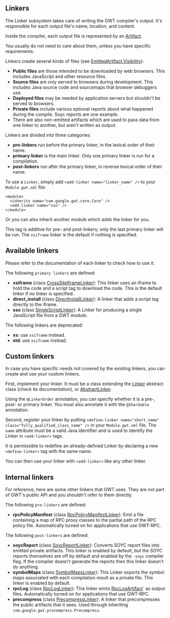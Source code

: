 ## Linkers<a id="DevGuideLinkers-intro"></a>

The Linker subsystem takes care of writing the GWT compiler's output. It's responsible for each output file's name, location, and content.

Inside the compiler, each output file is represented by an
[Artifact](https://www.gwtproject.org/javadoc/latest/com/google/gwt/core/ext/linker/Artifact.html).

You usually do not need to care about them, unless you have specific requirements.

Linkers create several kinds of files (see
[EmittedArtifact.Visibility](https://www.gwtproject.org/javadoc/latest/com/google/gwt/core/ext/linker/EmittedArtifact.Visibility.html)):

- **Public files** are those intended to be downloaded by web browsers.
This includes JavaScript and other resource files.
- **Source files** are only served to browsers during development.
This includes Java source code and sourcemaps that browser debuggers use.
- **Deployed files** may be needed by application servers but shouldn't be served to browsers.
- **Private files** include various optional reports about what happened during the compile.
Soyc reports are one example.
- There are also non-emitted artifacts which are used to pass data from one linker to another,
but aren't written as output.

Linkers are divided into three categories:

- **pre-linkers** run before the primary linker, in the lexical order of their name.
- **primary linker** is the main linker. Only one primary linker is run for a compilation.
- **post-linkers** run after the primary linker, in reverse lexical order of their name.

To use a `Linker`, simply add `<add-linker name="linker_name" />` to your `Module.gwt.xml` file:

    <module>
      <inherits name="com.google.gwt.core.Core" />
      <add-linker name="sso" />
    </module>

Or you can also inherit another module which adds the linker for you.

This tag is additive for pre- and post-linkers; only the last primary linker will be run.
The `xsiframe` linker is the default if nothing is specified.

## Available linkers<a id="DevGuideLinkers-available"></a>

Please refer to the documentation of each linker to check how to use it.

The following `primary linkers` are defined:

- **xsiframe** (class [CrossSiteIframeLinker](/javadoc/latest/com/google/gwt/core/linker/CrossSiteIframeLinker.html)):
This linker uses an iframe to hold the code and a script tag to download the code. This is the default linker if no linker is specified.
- **direct_install** (class [DirectInstallLinker](/javadoc/latest/com/google/gwt/core/linker/DirectInstallLinker.html)):
A linker that adds a script tag directly to the iframe.
- **sso** (class [SingleScriptLinker](/javadoc/latest/com/google/gwt/core/linker/SingleScriptLinker.html)):
A Linker for producing a single JavaScript file from a GWT module.

The following linkers are deprecated:

- **xs**: use `xsiframe` instead.
- **std**: use `xsiframe` instead.

## Custom linkers<a id="DevGuideLinkers-custom"></a>

In case you have specific needs not covered by the existing linkers, you can create and use your custom linkers.

First, implement your linker. It must be a class extending the [Linker](/javadoc/latest/com/google/gwt/core/ext/Linker.html)
abstract class (check its documentation), or
[AbstractLinker](https://www.gwtproject.org/javadoc/latest/com/google/gwt/core/ext/linker/AbstractLinker.html).

Using the `@LinkerOrder` annotation, you can specify whether it is a pre-, post- or primary linker.
You must also annotate it with the `@Shardable` annotation.

Second, register your linker by putting `<define-linker name="short_name" class="fully_qualified_class_name" />`
in your `Module.gwt.xml` file.
The `name` attribute must be a valid Java identifier and is used to identify the Linker in `<add-linker>` tags.

It is permissible to redefine an already-defined Linker by declaring a new `<define-linker>` tag with the same name.

You can then use your linker with `<add-linker>` like any other linker.

## Internal linkers<a id="DevGuideLinkers-internal"></a>

For reference, here are some other linkers that GWT uses. They are not part of GWT's public API
and you shouldn't refer to them directly.

The following `pre-linkers` are defined:

- **rpcPolicyManifest** (class [RpcPolicyManifestLinker](/javadoc/latest/com/google/gwt/user/linker/rpc/RpcPolicyManifestLinker.html)):
Emit a file containing a map of RPC proxy classes to the partial path of the RPC policy file.
Automatically turned on for applications that use GWT-RPC.

The following `post-linkers` are defined:

- **soycReport** (class [SoycReportLinker](/javadoc/latest/com/google/gwt/core/linker/SoycReportLinker.html)):
Converts SOYC report files into emitted private artifacts. This linker is enabled by default, but the SOYC reports
themselves are off by default and enabled by the `-soyc` compiler flag. If the compiler doesn't generate the reports
then this linker doesn't do anything.
- **symbolMaps** (class [SymbolMapsLinker](/javadoc/latest/com/google/gwt/core/linker/SymbolMapsLinker.html)):
This Linker exports the symbol maps associated with each compilation result as a private file. This linker is enabled by default.
- **rpcLog** (class [RpcLogLinker](/javadoc/latest/com/google/gwt/user/linker/rpc/RpcLogLinker.html)): This linker
emits [RpcLogArtifact](/javadoc/latest/com/google/gwt/user/linker/rpc/RpcLogArtifact.html)` as output files.
Automatically turned on for applications that use GWT-RPC.
- **precompress** (class [PrecompressLinker](/javadoc/latest/com/google/gwt/precompress/linker/PrecompressLinker.html)):
A linker that precompresses the public artifacts that it sees. Used through inheriting `com.google.gwt.precompress.Precompress`.

